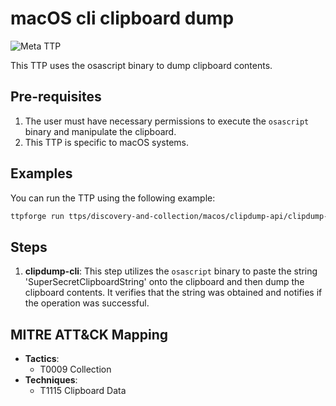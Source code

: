 # macOS cli clipboard dump

![Meta TTP](https://img.shields.io/badge/Meta_TTP-blue)

This TTP uses the osascript binary to dump clipboard contents.

## Pre-requisites

1. The user must have necessary permissions to execute the `osascript` binary
   and manipulate the clipboard.
1. This TTP is specific to macOS systems.

## Examples

You can run the TTP using the following example:

```bash
ttpforge run ttps/discovery-and-collection/macos/clipdump-api/clipdump-api.yaml
```

## Steps

1. **clipdump-cli**: This step utilizes the `osascript` binary to paste the
   string 'SuperSecretClipboardString' onto the clipboard and then dump the
   clipboard contents. It verifies that the string was obtained and notifies
   if the operation was successful.

## MITRE ATT&CK Mapping

- **Tactics**:
  - T0009 Collection
- **Techniques**:
  - T1115 Clipboard Data

